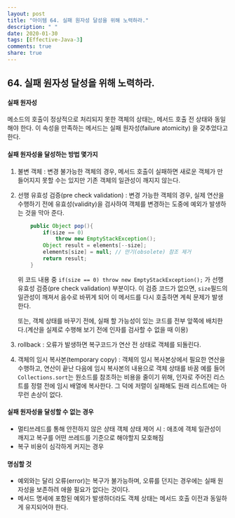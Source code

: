 ```yaml
---
layout: post
title: "아이템 64. 실패 원자성 달성을 위해 노력하라."
description: " "
date: 2020-01-30
tags: [Effective-Java-3]
comments: true
share: true
---
```


## 64. 실패 원자성 달성을 위해 노력하라.

#### 실패 원자성
메소드의 호출이 정상적으로 처리되지 못한 객체의 상태는, 메서드 호출 전 상태와 동일해야 한다. 
이 속성을 만족하는 메서드는 실패 원자성(failure atomicity) 을 갖추었다고 한다.


#### 실패 원자성을 달성하는 방법 몇가지
1. 불변 객체 : 변경 불가능한 객체의 경우, 메서드 호출이 실패하면 새로운 객체가 만들어지지 못할 수는 있지만 기존 객체의 일관성이 깨지지 않는다.
2. 선행 유효성 검증(pre check validation) : 변경 가능한 객체의 경우, 실제 연산을 수행하기 전에 유효성(validity)을 검사하여 
   객체를 변경하는 도중에 예외가 발생하는 것을 막아 준다.
   
   ```java
       public Object pop(){
           if(size == 0)
               throw new EmptyStackException();
           Object result = elements[--size];
           elements[size] = null; // 만기(obsolete) 참조 제거
           return result;
       }
   ```
   위 코드 내용 중 ```if(size == 0) throw new EmptyStackException();``` 가 선행 유효성 검증(pre check validation) 부분이다.
   이 검증 코드가 없으면, ```size```필드의 일관성이 깨져서 음수로 바뀌게 되어 이 메서드를 다시 호출하면 계쇡 문제가 발생한다.
   
   또는, 객체 상태를 바꾸기 전에, 실패 할 가능성이 있는 코드를 전부 앞쪽에 배치한다.(계산을 실제로 수행해 보기 전에 인자를 검사할 수 없을 때 이용) 
3. rollback : 오류가 발생하면 복구코드가 연산 전 상태로 객체를 되돌린다.
4. 객체의 임시 복사본(temporary copy) : 객체의 임시 복사본상에서 필요한 연산을 수행하고, 연산이 끝난 다음에 임시 복사본의 내용으로 객체 상태를 바꿈
   예를 들어 ```Collections.sort```는 원소드를 참조하는 비용을 줄이기 위해, 인자로 주어진 리스트를 정렬 전에 임시 배열에 복사한다.
   그 덕에 저렬이 실패해도 원래 리스트에는 아무런 손상이 없다.
   

#### 실패 원자성을 달성할 수 없는 경우
- 멀티쓰레드를 통해 안전하지 않은 상태 객체 상태 제어 시 : 애초에 객체 일관성이 깨지고 복구를 어떤 쓰레드를 기준으로 해야할지 모호해짐
- 복구 비용이 심각하게 커지는 경우


#### 명심할 것
- 예외와는 달리 오류(error)는 복구가 불가능하며, 오류를 던지는 경우에는 실패 원자성을 보존하려 애쓸 필요가 없다는 것이다.
- 메서드 명세에 포함된 예외가 발생하더라도 객체 상태는 메서드 호출 이전과 동일하게 유지되어야 한다.